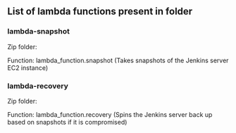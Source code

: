 ## List of lambda functions present in folder

### lambda-snapshot

Zip folder:

Function: lambda_function.snapshot (Takes snapshots of the Jenkins server EC2 instance)

### lambda-recovery

Zip folder:

Function: lambda_function.recovery (Spins the Jenkins server back up based on snapshots if it is compromised)